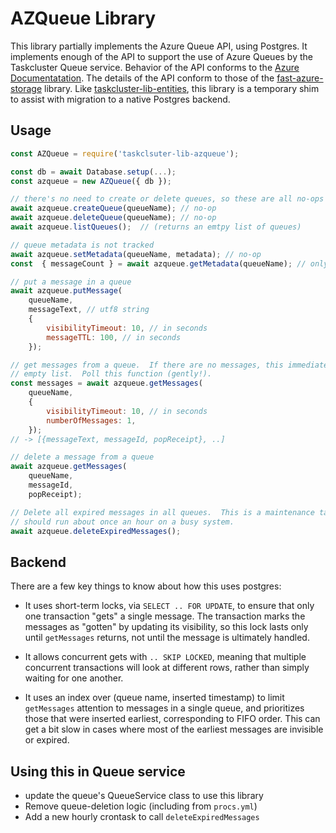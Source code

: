 # AZQueue Library

This library partially implements the Azure Queue API, using Postgres.  It
implements enough of the API to support the use of Azure Queues by the
Taskcluster Queue service.  Behavior of the API conforms to the [Azure
Documentatation](https://docs.microsoft.com/en-us/rest/api/storageservices/queue-service-rest-api).
The details of the API conform to those of the
[fast-azure-storage](https://taskcluster.github.io/fast-azure-storage/classes/Queue.html)
library.  Like [taskcluster-lib-entities](../entities), this library is a
temporary shim to assist with migration to a native Postgres backend.

## Usage

```javascript
const AZQueue = require('taskclsuter-lib-azqueue');

const db = await Database.setup(...);
const azqueue = new AZQueue({ db });

// there's no need to create or delete queues, so these are all no-ops
await azqueue.createQueue(queueName); // no-op
await azqueue.deleteQueue(queueName); // no-op
await azqueue.listQueues();  // (returns an emtpy list of queues)

// queue metadata is not tracked
await azqueue.setMetadata(queueName, metadata); // no-op
const  { messageCount } = await azqueue.getMetadata(queueName); // only returns count

// put a message in a queue
await azqueue.putMessage(
    queueName,
    messageText, // utf8 string
    {
        visibilityTimeout: 10, // in seconds
        messageTTL: 100, // in seconds
    });

// get messages from a queue.  If there are no messages, this immediately returns an
// empty list.  Poll this function (gently!).
const messages = await azqueue.getMessages(
    queueName,
    {
        visibilityTimeout: 10, // in seconds
        numberOfMessages: 1,
    });
// -> [{messageText, messageId, popReceipt}, ..]

// delete a message from a queue
await azqueue.getMessages(
    queueName,
    messageId,
    popReceipt);

// Delete all expired messages in all queues.  This is a maintenance task that
// should run about once an hour on a busy system.
await azqueue.deleteExpiredMessages();
```

## Backend

There are a few key things to know about how this uses postgres:

* It uses short-term locks, via `SELECT .. FOR UPDATE`, to ensure that only one
  transaction "gets" a single message.  The transaction marks the messages as
  "gotten" by updating its visibility, so this lock lasts only until
  `getMessages` returns, not until the message is ultimately handled.

* It allows concurrent gets with `.. SKIP LOCKED`, meaning that multiple
  concurrent transactions will look at different rows, rather than simply
  waiting for one another.

* It uses an index over (queue name, inserted timestamp) to limit `getMessages`
  attention to messages in a single queue, and prioritizes those that were
  inserted earliest, corresponding to FIFO order.  This can get a bit slow in
  cases where most of the earliest messages are invisible or expired.

## Using this in Queue service

* update the queue's QueueService class to use this library
* Remove queue-deletion logic (including from `procs.yml`)
* Add a new hourly crontask to call `deleteExpiredMessages`
